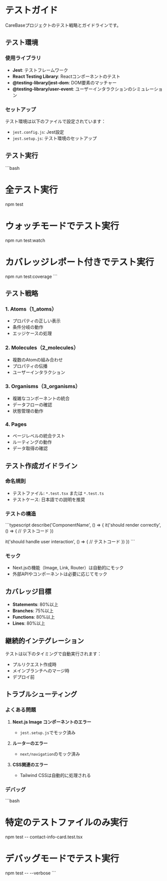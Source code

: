# テストガイド

CareBaseプロジェクトのテスト戦略とガイドラインです。

## テスト環境

### 使用ライブラリ

- **Jest**: テストフレームワーク
- **React Testing Library**: Reactコンポーネントのテスト
- **@testing-library/jest-dom**: DOM要素のマッチャー
- **@testing-library/user-event**: ユーザーインタラクションのシミュレーション

### セットアップ

テスト環境は以下のファイルで設定されています：

- `jest.config.js`: Jest設定
- `jest.setup.js`: テスト環境のセットアップ

## テスト実行

\`\`\`bash

# 全テスト実行

npm test

# ウォッチモードでテスト実行

npm run test:watch

# カバレッジレポート付きでテスト実行

npm run test:coverage
\`\`\`

## テスト戦略

### 1. Atoms（1_atoms）

- プロパティの正しい表示
- 条件分岐の動作
- エッジケースの処理

### 2. Molecules（2_molecules）

- 複数のAtomの組み合わせ
- プロパティの伝播
- ユーザーインタラクション

### 3. Organisms（3_organisms）

- 複雑なコンポーネントの統合
- データフローの確認
- 状態管理の動作

### 4. Pages

- ページレベルの統合テスト
- ルーティングの動作
- データ取得の確認

## テスト作成ガイドライン

### 命名規則

- テストファイル: `*.test.tsx` または `*.test.ts`
- テストケース: 日本語での説明を推奨

### テストの構造

\`\`\`typescript
describe('ComponentName', () => {
it('should render correctly', () => {
// テストコード
})

it('should handle user interaction', () => {
// テストコード
})
})
\`\`\`

### モック

- Next.jsの機能（Image, Link, Router）は自動的にモック
- 外部APIやコンポーネントは必要に応じてモック

## カバレッジ目標

- **Statements**: 80%以上
- **Branches**: 75%以上
- **Functions**: 80%以上
- **Lines**: 80%以上

## 継続的インテグレーション

テストは以下のタイミングで自動実行されます：

- プルリクエスト作成時
- メインブランチへのマージ時
- デプロイ前

## トラブルシューティング

### よくある問題

1. **Next.js Image コンポーネントのエラー**
   - `jest.setup.js`でモック済み

2. **ルーターのエラー**
   - `next/navigation`のモック済み

3. **CSS関連のエラー**
   - Tailwind CSSは自動的に処理される

### デバッグ

\`\`\`bash

# 特定のテストファイルのみ実行

npm test -- contact-info-card.test.tsx

# デバッグモードでテスト実行

npm test -- --verbose
\`\`\`

